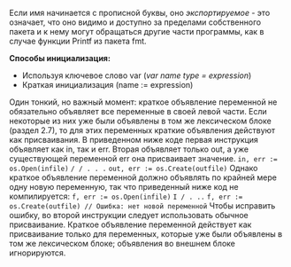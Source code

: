 Если имя начинается с прописной буквы, оно *экспорти­руемое* -  это означает, что оно видимо и доступно за пределами собственного пакета и
к нему могут обращаться другие части программы, как в случае функции Printf из
пакета fmt.

**Способы инициализация:**
- Используя ключевое слово var (*var name type = expression*)
- Краткая инициализация (name := expression)


Один тонкий, но важный момент: краткое объявление переменной не обязательно
объявляет все переменные в своей левой части. Если некоторые из них уже были объ­явлены в том же лексическом блоке (раздел 2.7), то для этих переменных краткие
объявления действуют как присваивания.
В приведенном ниже коде первая инструкция объявляет как in, так и err. Вторая
объявляет только out, а уже существующей переменной err она присваивает значение.
`in, err := os.Open(infile)`
`/ / . . .`
`out, err := os.Create(outfile)`
Однако краткое объявление переменной должно объявлять по крайней мере одну
новую переменную, так что приведенный ниже код не компилируется:
`f, err := os.Open(infile)`
`I / . ..`
`f, err := os.Create(outfile) // Ошибка: нет новой переменной`
Чтобы исправить ошибку, во второй инструкции следует использовать обычное
присваивание.
Краткое объявление переменной действует как присваивание только для перемен­ных, которые уже были объявлены в том же лексическом блоке; объявления во внеш­нем блоке игнорируются. 



